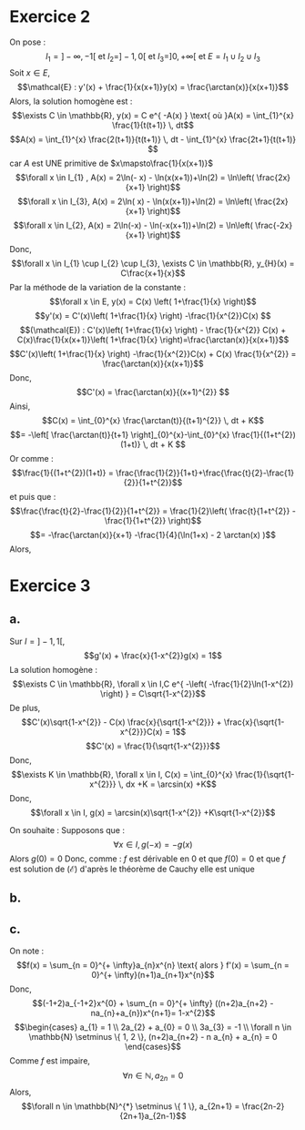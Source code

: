 # Exercice 2
On pose : 
$$I_{1} = ]- \infty, -1[ \text{ et } I_{2} = ]-1, 0[ \text{ et } I_{3} = ]0, + \infty[ \text{ et } E = I_{1} \cup I_{2} \cup I_{3}$$
Soit $x \in E$, 
$$\mathcal{E} : y'(x) + \frac{1}{x(x+1)}y(x) = \frac{\arctan(x)}{x(x+1)}$$
Alors, la solution homogène est : 
$$\exists C \in \mathbb{R}, y(x) = C e^{ -A(x) } \text{ où }A(x) = \int_{1}^{x} \frac{1}{t(t+1)} \, dt$$
$$A(x) = \int_{1}^{x} \frac{2(t+1)}{t(t+1)} \, dt - \int_{1}^{x} \frac{2t+1}{t(t+1)} $$
car $A$ est UNE primitive de $x\mapsto\frac{1}{x(x+1)}$
$$\forall x \in I_{1} , A(x) = 2\ln(- x) - \ln(x(x+1))+\ln(2) = \ln\left( \frac{2x}{x+1} \right)$$
$$\forall x \in I_{3}, A(x) = 2\ln( x) - \ln(x(x+1))+\ln(2) = \ln\left( \frac{2x}{x+1} \right)$$
$$\forall x \in I_{2}, A(x) = 2\ln(-x) - \ln(-x(x+1))+\ln(2) = \ln\left( \frac{-2x}{x+1} \right)$$
Donc, 
$$\forall x \in I_{1} \cup I_{2} \cup I_{3}, \exists C \in \mathbb{R}, y_{H}(x) = C\frac{x+1}{x}$$
Par la méthode de la variation de la constante : 
$$\forall x \in E, y(x) = C(x) \left( 1+\frac{1}{x} \right)$$
$$y'(x) = C'(x)\left( 1+\frac{1}{x} \right) -\frac{1}{x^{2}}C(x) $$
$$(\mathcal{E}) : C'(x)\left( 1+\frac{1}{x} \right) - \frac{1}{x^{2}} C(x) + C(x)\frac{1}{x(x+1)}\left( 1+\frac{1}{x} \right)=\frac{\arctan(x)}{x(x+1)}$$
$$C'(x)\left( 1+\frac{1}{x} \right) -\frac{1}{x^{2}}C(x) + C(x) \frac{1}{x^{2}} = \frac{\arctan(x)}{x(x+1)}$$
Donc, 
$$C'(x) = \frac{\arctan(x)}{(x+1)^{2}} $$
Ainsi, 
$$C(x) = \int_{0}^{x} \frac{\arctan(t)}{(t+1)^{2}} \, dt + K$$
$$= -\left[ \frac{\arctan(t)}{t+1} \right]_{0}^{x}-\int_{0}^{x} \frac{1}{(1+t^{2})(1+t)} \, dt + K $$
Or comme : 
$$\frac{1}{(1+t^{2})(1+t)} = \frac{\frac{1}{2}}{1+t}+\frac{\frac{t}{2}-\frac{1}{2}}{1+t^{2}}$$
et puis que :
$$\frac{\frac{t}{2}-\frac{1}{2}}{1+t^{2}} = \frac{1}{2}\left( \frac{t}{1+t^{2}} - \frac{1}{1+t^{2}} \right)$$
$$= -\frac{\arctan(x)}{x+1} -\frac{1}{4}(\ln(1+x) - 2 \arctan(x) )$$
Alors, 
$$$$


# Exercice 3
## a.
Sur $I = ]-1, 1[$, 
$$g'(x) + \frac{x}{1-x^{2}}g(x) = 1$$
La solution homogène : 
$$\exists C \in \mathbb{R}, \forall x \in I,C e^{ -\left(  -\frac{1}{2}\ln(1-x^{2}) \right) } = C\sqrt{1-x^{2}}$$
De plus, 
$$C'(x)\sqrt{1-x^{2}} - C(x) \frac{x}{\sqrt{1-x^{2}}} + \frac{x}{\sqrt{1-x^{2}}}C(x) = 1$$
$$C'(x) = \frac{1}{\sqrt{1-x^{2}}}$$
Donc, 
$$\exists K \in \mathbb{R}, \forall x \in I, C(x) = \int_{0}^{x} \frac{1}{\sqrt{1-x^{2}}} \, dx +K = \arcsin(x) +K$$
Donc,
$$\forall x \in I, g(x) = \arcsin(x)\sqrt{1-x^{2}} +K\sqrt{1-x^{2}}$$

On souhaite : 
Supposons que : 
$$\forall x \in I, g(-x) = -g(x)$$
Alors $g(0) = 0$
Donc, comme : $f$ est dérivable en $0$ et que $f(0) = 0$
et que $f$ est solution de $(\mathcal{E})$ d'après le théorème de Cauchy elle est unique

## b.

## c.
On note : 
$$f(x) = \sum_{n = 0}^{+ \infty}a_{n}x^{n} \text{ alors } f'(x) = \sum_{n = 0}^{+ \infty}(n+1)a_{n+1}x^{n}$$
Donc, 
$$(-1+2)a_{-1+2}x^{0} + \sum_{n = 0}^{+ \infty} ((n+2)a_{n+2} - na_{n}+a_{n})x^{n+1}= 1-x^{2}$$
$$\begin{cases}
a_{1} = 1 \\
2a_{2} + a_{0} = 0 \\
3a_{3} = -1 \\
\forall n \in \mathbb{N} \setminus \{ 1, 2 \}, (n+2)a_{n+2} - n a_{n} + a_{n} = 0
\end{cases}$$
Comme $f$ est impaire, 
$$\forall n \in \mathbb{N}, a_{2n} = 0$$
Alors, 
$$\forall n \in \mathbb{N}^{*} \setminus \{ 1 \}, a_{2n+1} = \frac{2n-2}{2n+1}a_{2n-1}$$
